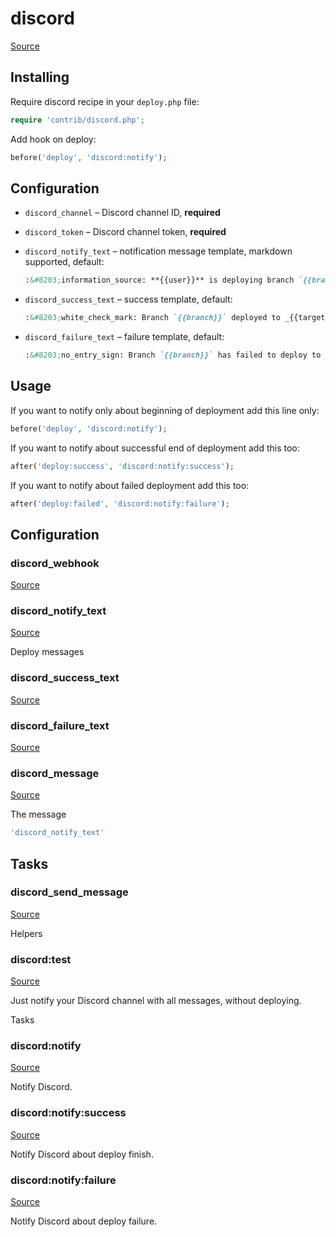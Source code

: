<!-- DO NOT EDIT THIS FILE! -->
<!-- Instead edit contrib/discord.php -->
<!-- Then run bin/docgen -->

# discord

[Source](/contrib/discord.php)


## Installing

Require discord recipe in your `deploy.php` file:

```php
require 'contrib/discord.php';
```

Add hook on deploy:

```php
before('deploy', 'discord:notify');
```

## Configuration

- `discord_channel` – Discord channel ID, **required**
- `discord_token` – Discord channel token, **required**

- `discord_notify_text` – notification message template, markdown supported, default:
  ```markdown
  :&#8203;information_source: **{{user}}** is deploying branch `{{branch}}` to _{{target}}_
  ```
- `discord_success_text` – success template, default:
  ```markdown
  :&#8203;white_check_mark: Branch `{{branch}}` deployed to _{{target}}_ successfully
  ```
- `discord_failure_text` – failure template, default:
  ```markdown
  :&#8203;no_entry_sign: Branch `{{branch}}` has failed to deploy to _{{target}}_

## Usage

If you want to notify only about beginning of deployment add this line only:

```php
before('deploy', 'discord:notify');
```

If you want to notify about successful end of deployment add this too:

```php
after('deploy:success', 'discord:notify:success');
```

If you want to notify about failed deployment add this too:

```php
after('deploy:failed', 'discord:notify:failure');
```



## Configuration
### discord_webhook
[Source](https://github.com/deployphp/deployer/blob/master/contrib/discord.php#L59)





### discord_notify_text
[Source](https://github.com/deployphp/deployer/blob/master/contrib/discord.php#L64)

Deploy messages



### discord_success_text
[Source](https://github.com/deployphp/deployer/blob/master/contrib/discord.php#L69)





### discord_failure_text
[Source](https://github.com/deployphp/deployer/blob/master/contrib/discord.php#L74)





### discord_message
[Source](https://github.com/deployphp/deployer/blob/master/contrib/discord.php#L81)

The message

```php title="Default value"
'discord_notify_text'
```



## Tasks

### discord_send_message
[Source](https://github.com/deployphp/deployer/blob/master/contrib/discord.php#L84)



Helpers


### discord:test
[Source](https://github.com/deployphp/deployer/blob/master/contrib/discord.php#L92)

Just notify your Discord channel with all messages, without deploying.

Tasks


### discord:notify
[Source](https://github.com/deployphp/deployer/blob/master/contrib/discord.php#L104)

Notify Discord.




### discord:notify:success
[Source](https://github.com/deployphp/deployer/blob/master/contrib/discord.php#L113)

Notify Discord about deploy finish.




### discord:notify:failure
[Source](https://github.com/deployphp/deployer/blob/master/contrib/discord.php#L122)

Notify Discord about deploy failure.




